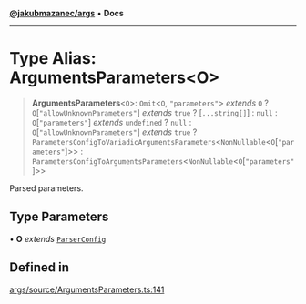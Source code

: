 [**@jakubmazanec/args**](../README.md) • **Docs**

---

# Type Alias: ArgumentsParameters\<O\>

> **ArgumentsParameters**\<`O`\>: `Omit`\<`O`, `"parameters"`\> _extends_ `O` ?
> `O`\[`"allowUnknownParameters"`\] _extends_ `true` ? [`...string[]`] : `null` :
> `O`\[`"parameters"`\] _extends_ `undefined` ? `null` : `O`\[`"allowUnknownParameters"`\] _extends_
> `true` ? `ParametersConfigToVariadicArgumentsParameters`\<`NonNullable`\<`O`\[`"parameters"`\]\>\>
> : `ParametersConfigToArgumentsParameters`\<`NonNullable`\<`O`\[`"parameters"`\]\>\>

Parsed parameters.

## Type Parameters

• **O** _extends_ [`ParserConfig`](ParserConfig.md)

## Defined in

[args/source/ArgumentsParameters.ts:141](https://github.com/jakubmazanec/tools/blob/1c4f0471e4ca7ee64c14124101a8ac795175e9bf/packages/args/source/ArgumentsParameters.ts#L141)
